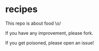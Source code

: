 recipes
=======

This repo is about food \o/

If you have any improvement, please fork.

If you get poisoned, please open an issue!
